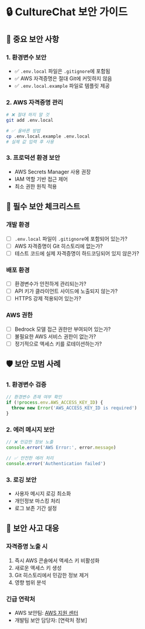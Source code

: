 # 🔒 CultureChat 보안 가이드

## 🚨 중요 보안 사항

### 1. 환경변수 보안
- ✅ `.env.local` 파일은 `.gitignore`에 포함됨
- ✅ AWS 자격증명은 절대 Git에 커밋하지 않음
- ✅ `.env.local.example` 파일로 템플릿 제공

### 2. AWS 자격증명 관리
```bash
# ❌ 절대 하지 말 것
git add .env.local

# ✅ 올바른 방법
cp .env.local.example .env.local
# 실제 값 입력 후 사용
```

### 3. 프로덕션 환경 보안
- AWS Secrets Manager 사용 권장
- IAM 역할 기반 접근 제어
- 최소 권한 원칙 적용

## 🔐 필수 보안 체크리스트

### 개발 환경
- [ ] `.env.local` 파일이 `.gitignore`에 포함되어 있는가?
- [ ] AWS 자격증명이 Git 히스토리에 없는가?
- [ ] 테스트 코드에 실제 자격증명이 하드코딩되어 있지 않은가?

### 배포 환경
- [ ] 환경변수가 안전하게 관리되는가?
- [ ] API 키가 클라이언트 사이드에 노출되지 않는가?
- [ ] HTTPS 강제 적용되어 있는가?

### AWS 권한
- [ ] Bedrock 모델 접근 권한만 부여되어 있는가?
- [ ] 불필요한 AWS 서비스 권한이 없는가?
- [ ] 정기적으로 액세스 키를 로테이션하는가?

## 🛡️ 보안 모범 사례

### 1. 환경변수 검증
```typescript
// 환경변수 존재 여부 확인
if (!process.env.AWS_ACCESS_KEY_ID) {
  throw new Error('AWS_ACCESS_KEY_ID is required')
}
```

### 2. 에러 메시지 보안
```typescript
// ❌ 민감한 정보 노출
console.error('AWS Error:', error.message)

// ✅ 안전한 에러 처리
console.error('Authentication failed')
```

### 3. 로깅 보안
- 사용자 메시지 로깅 최소화
- 개인정보 마스킹 처리
- 로그 보존 기간 설정

## 🚨 보안 사고 대응

### 자격증명 노출 시
1. 즉시 AWS 콘솔에서 액세스 키 비활성화
2. 새로운 액세스 키 생성
3. Git 히스토리에서 민감한 정보 제거
4. 영향 범위 분석

### 긴급 연락처
- AWS 보안팀: [AWS 지원 센터](https://console.aws.amazon.com/support/)
- 개발팀 보안 담당자: [연락처 정보]